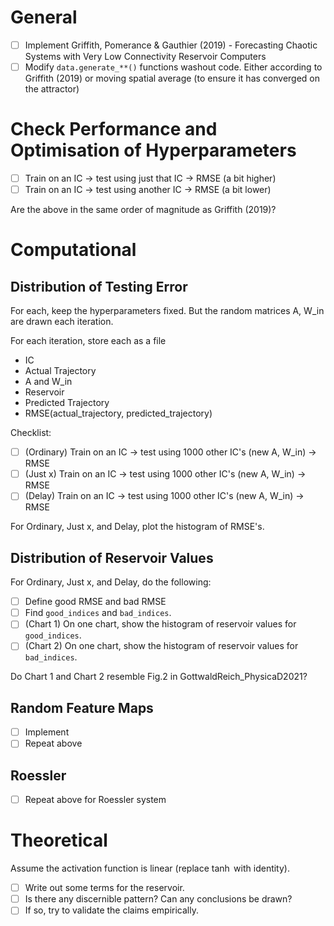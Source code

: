 # General
- [ ] Implement Griffith, Pomerance & Gauthier (2019) - Forecasting Chaotic Systems
with Very Low Connectivity Reservoir Computers
- [ ] Modify `data.generate_**()` functions washout code. Either according to 
Griffith (2019) or moving spatial average (to ensure it has converged on the
attractor)

# Check Performance and Optimisation of Hyperparameters
- [ ] Train on an IC -> test using just that IC -> RMSE (a bit higher)
- [ ] Train on an IC -> test using another IC -> RMSE (a bit lower)

Are the above in the same order of magnitude as Griffith (2019)?

# Computational

## Distribution of Testing Error
For each, keep the hyperparameters fixed. But the random matrices A, W_in are 
drawn each iteration. 

For each iteration, store each as a file
- IC
- Actual Trajectory
- A and W_in
- Reservoir
- Predicted Trajectory
- RMSE(actual_trajectory, predicted_trajectory)

Checklist:
- [ ] (Ordinary) Train on an IC -> test using 1000 other IC's (new A, W_in) -> RMSE
- [ ] (Just x) Train on an IC -> test using 1000 other IC's (new A, W_in) -> RMSE
- [ ] (Delay) Train on an IC -> test using 1000 other IC's (new A, W_in) -> RMSE

For Ordinary, Just x, and Delay, plot the histogram of RMSE's. 

## Distribution of Reservoir Values
For Ordinary, Just x, and Delay, do the following:
- [ ] Define good RMSE and bad RMSE
- [ ] Find `good_indices` and `bad_indices`.
- [ ] (Chart 1) On one chart, show the histogram of reservoir values for 
`good_indices`.
- [ ] (Chart 2) On one chart, show the histogram of reservoir values for 
`bad_indices`.

Do Chart 1 and Chart 2 resemble Fig.2 in GottwaldReich_PhysicaD2021?

## Random Feature Maps
- [ ] Implement
- [ ] Repeat above

## Roessler
- [ ] Repeat above for Roessler system

# Theoretical
Assume the activation function is linear (replace $\tanh$ with identity). 
- [ ] Write out some terms for the reservoir.
- [ ] Is there any discernible pattern? Can any conclusions be drawn?
- [ ] If so, try to validate the claims empirically. 
